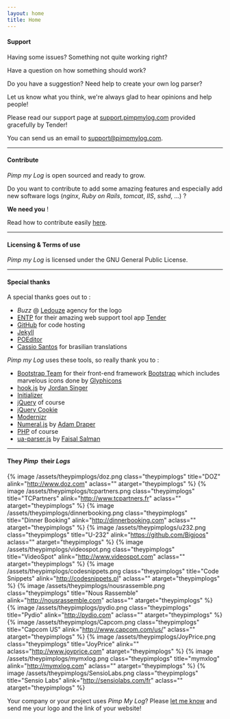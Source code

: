 ```yaml
---
layout: home
title: Home
---
```


#### Support

Having some issues? Something not quite working right?

Have a question on how something should work?

Do you have a suggestion? Need help to create your own log parser?

Let us know what you think, we're always glad to hear opinions and help people!

Please read our support page at [support.pimpmylog.com](http://support.pimpmylog.com) provided gracefully by Tender!

You can send us an email to [support@pimpmylog.com](mailto:support@pimpmylog.com).

---

#### Contribute

*Pimp my Log* is open sourced and ready to grow.

Do you want to contribute to add some amazing features and especially add new software logs (*nginx*, *Ruby on Rails*, *tomcat*, *IIS*, *sshd*, ...) ?

**We need you** !

Read how to contribute easily [here](/developer/).

---

#### Licensing & Terms of use

*Pimp my Log* is licensed under the GNU General Public License.

---

#### Special thanks

A special thanks goes out to :

* *Buzz* @ [Ledouze](http://www.ledouze.fr) agency for the logo
* [ENTP](http://entp.com/) for their amazing web support tool app [Tender](http://tenderapp.com/)
* [GitHub](http://github.com) for code hosting
* [Jekyll](http://jekyllrb.com)
* [POEditor](http://poeditor.com)
* [Cassio Santos](http://www.cassiosantos.com) for brasilian translations

*Pimp my Log* uses these tools, so really thank you to :

* [Bootstrap Team](https://github.com/twbs?tab=members) for their front-end framework [Bootstrap](http://getbootstrap.com/) which includes marvelous icons done by [Glyphicons](http://glyphicons.com/)
* [hook.js](http://usehook.com/) by [Jordan Singer](https://github.com/jordansinger)
* [Initializer](http://www.initializr.com/)
* [jQuery](http://jquery.com/) of course
* [jQuery Cookie](https://github.com/carhartl/jquery-cookie)
* [Modernizr](http://modernizr.com/)
* [Numeral.js](http://numeraljs.com/) by [Adam Draper](https://github.com/adamwdraper)
* [PHP](http://www.php.net) of course
* [ua-parser.js](http://faisalman.github.io/ua-parser-js/) by [Faisal Salman](https://github.com/faisalman)

---

#### They *Pimp*&nbsp;&nbsp;their *Logs*

{% image /assets/theypimplogs/doz.png class="theypimplogs" title="DOZ" alink="http://www.doz.com" aclass="" atarget="theypimplogs" %}
{% image /assets/theypimplogs/tcpartners.png class="theypimplogs" title="TCPartners" alink="http://www.tcpartners.fr" aclass="" atarget="theypimplogs" %}
{% image /assets/theypimplogs/dinnerbooking.png class="theypimplogs" title="Dinner Booking" alink="http://dinnerbooking.com" aclass="" atarget="theypimplogs" %}
{% image /assets/theypimplogs/u232.png class="theypimplogs" title="U-232" alink="https://github.com/Bigjoos" aclass="" atarget="theypimplogs" %}
{% image /assets/theypimplogs/videospot.png class="theypimplogs" title="VideoSpot" alink="http://www.videospot.com" aclass="" atarget="theypimplogs" %}
{% image /assets/theypimplogs/codesnippets.png class="theypimplogs" title="Code Snippets" alink="http://codesnippets.pl" aclass="" atarget="theypimplogs" %}
{% image /assets/theypimplogs/nousrassemble.png class="theypimplogs" title="Nous Rassemble" alink="http://nousrassemble.com" aclass="" atarget="theypimplogs" %}
{% image /assets/theypimplogs/pydio.png class="theypimplogs" title="Pydio" alink="http://pydio.com" aclass="" atarget="theypimplogs" %}
{% image /assets/theypimplogs/Capcom.png class="theypimplogs" title="Capcom US" alink="http://www.capcom.com/us/" aclass="" atarget="theypimplogs" %}
{% image /assets/theypimplogs/JoyPrice.png class="theypimplogs" title="JoyPrice" alink="" aclass="http://www.joyprice.com" atarget="theypimplogs" %}
{% image /assets/theypimplogs/mymxlog.png class="theypimplogs" title="mymxlog" alink="http://mymxlog.com" aclass="" atarget="theypimplogs" %}
{% image /assets/theypimplogs/SensioLabs.png class="theypimplogs" title="Sensio Labs" alink="http://sensiolabs.com/fr" aclass="" atarget="theypimplogs" %}


Your company or your project uses *Pimp My Log*? Please [let me know](http://support.pimpmylog.com/discussion/new) and send me your logo and the link of your website!




